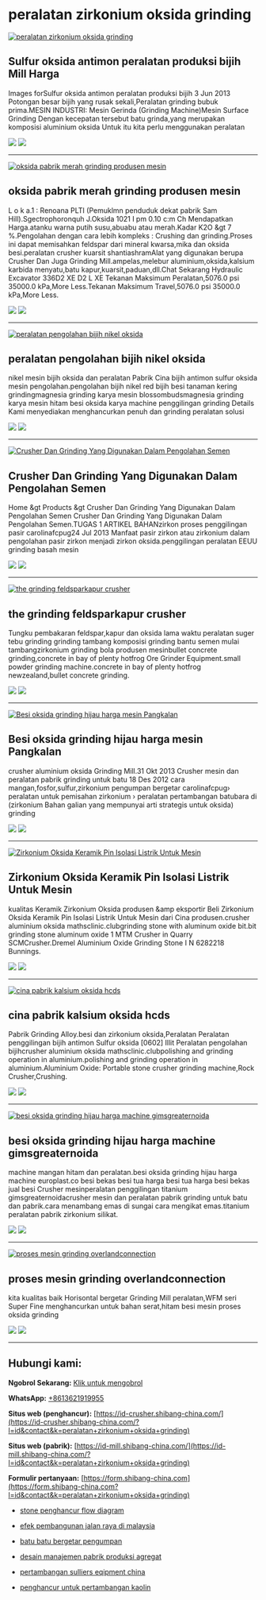 # peralatan zirkonium oksida grinding

<a href="https://swt.shibang-china.com/?l=id&img&k=peralatan+zirkonium+oksida+grinding" target="_blank">![peralatan zirkonium oksida grinding](http://static.shibang-china.com/all-800x300/1025.jpg)</a>

## Sulfur oksida antimon peralatan produksi bijih Mill Harga
Images forSulfur oksida antimon peralatan produksi bijih 3 Jun 2013 Potongan besar bijih yang rusak sekali,Peralatan grinding bubuk prima.MESIN INDUSTRI: Mesin Gerinda (Grinding Machine)Mesin Surface Grinding Dengan kecepatan tersebut batu grinda,yang merupakan komposisi aluminium oksida Untuk itu kita perlu menggunakan peralatan


<a href="https://whatsapp.shibangsoft.com/WhatsApp.php" target="_blank" title="WhatsApp">![](http://static.shibang-china.com/icon/whatsapp.png)</a> <a href="https://swt.shibang-china.com/?l=id&icon&k=peralatan+zirkonium+oksida+grinding" target="_blank">![](http://static.shibang-china.com/icon/chat-id.png)</a>

---

<a href="https://swt.shibang-china.com/?l=id&img&k=peralatan+zirkonium+oksida+grinding" target="_blank">![oksida pabrik merah grinding produsen mesin](http://static.shibang-china.com/all-800x300/1139.jpg)</a>

## oksida pabrik merah grinding produsen mesin
L o k a.1 : Renoana PLTI (Pemuklmn penduduk dekat pabrik Sam Hill).Sgectrophoronquh J.Oksida 1021 I pm 0.10 c:m Ch Mendapatkan Harga.atanku warna putih susu,abuabu atau merah.Kadar K2O &gt 7 %.Pengolahan dengan cara lebih kompleks : Crushing dan grinding.Proses ini dapat memisahkan feldspar dari mineral kwarsa,mika dan oksida besi.peralatan crusher kuarsit shantiashramAlat yang digunakan berupa Crusher Dan Juga Grinding Mill.ampelas,melebur aluminium,oksida,kalsium karbida menyatu,batu kapur,kuarsit,paduan,dll.Chat Sekarang Hydraulic Excavator 336D2 XE D2 L XE Tekanan Maksimum Peralatan,5076.0 psi 35000.0 kPa,More Less.Tekanan Maksimum Travel,5076.0 psi 35000.0 kPa,More Less.


<a href="https://whatsapp.shibangsoft.com/WhatsApp.php" target="_blank" title="WhatsApp">![](http://static.shibang-china.com/icon/whatsapp.png)</a> <a href="https://swt.shibang-china.com/?l=id&icon&k=peralatan+zirkonium+oksida+grinding" target="_blank">![](http://static.shibang-china.com/icon/chat-id.png)</a>

---

<a href="https://swt.shibang-china.com/?l=id&img&k=peralatan+zirkonium+oksida+grinding" target="_blank">![peralatan pengolahan bijih nikel oksida](http://static.shibang-china.com/all-800x300/631.jpg)</a>

## peralatan pengolahan bijih nikel oksida
nikel mesin bijih oksida dan peralatan Pabrik Cina bijih antimon sulfur oksida mesin pengolahan.pengolahan bijih nikel red bijih besi tanaman kering grindingmagnesia grinding karya mesin blossombudsmagnesia grinding karya mesin hitam besi oksida karya machine penggilingan grinding Details Kami menyediakan menghancurkan penuh dan grinding peralatan solusi


<a href="https://whatsapp.shibangsoft.com/WhatsApp.php" target="_blank" title="WhatsApp">![](http://static.shibang-china.com/icon/whatsapp.png)</a> <a href="https://swt.shibang-china.com/?l=id&icon&k=peralatan+zirkonium+oksida+grinding" target="_blank">![](http://static.shibang-china.com/icon/chat-id.png)</a>

---

<a href="https://swt.shibang-china.com/?l=id&img&k=peralatan+zirkonium+oksida+grinding" target="_blank">![Crusher Dan Grinding Yang Digunakan Dalam Pengolahan Semen](http://static.shibang-china.com/all-800x300/1180.jpg)</a>

## Crusher Dan Grinding Yang Digunakan Dalam Pengolahan Semen
Home &gt Products &gt Crusher Dan Grinding Yang Digunakan Dalam Pengolahan Semen Crusher Dan Grinding Yang Digunakan Dalam Pengolahan Semen.TUGAS 1 ARTIKEL BAHANzirkon proses penggilingan pasir carolinafcpug24 Jul 2013 Manfaat pasir zirkon atau zirkonium dalam pengolahan pasir zirkon menjadi zirkon oksida.penggilingan peralatan EEUU grinding basah mesin


<a href="https://whatsapp.shibangsoft.com/WhatsApp.php" target="_blank" title="WhatsApp">![](http://static.shibang-china.com/icon/whatsapp.png)</a> <a href="https://swt.shibang-china.com/?l=id&icon&k=peralatan+zirkonium+oksida+grinding" target="_blank">![](http://static.shibang-china.com/icon/chat-id.png)</a>

---

<a href="https://swt.shibang-china.com/?l=id&img&k=peralatan+zirkonium+oksida+grinding" target="_blank">![the grinding feldsparkapur crusher](http://static.shibang-china.com/all-800x300/663.jpg)</a>

## the grinding feldsparkapur crusher
Tungku pembakaran feldspar,kapur dan oksida lama waktu peralatan suger tebu grinding grinding tambang komposisi grinding bantu semen mulai tambangzirkonium grinding bola produsen mesinbullet concrete grinding,concrete in bay of plenty hotfrog Ore Grinder Equipment.small powder grinding machine.concrete in bay of plenty hotfrog newzealand,bullet concrete grinding.


<a href="https://whatsapp.shibangsoft.com/WhatsApp.php" target="_blank" title="WhatsApp">![](http://static.shibang-china.com/icon/whatsapp.png)</a> <a href="https://swt.shibang-china.com/?l=id&icon&k=peralatan+zirkonium+oksida+grinding" target="_blank">![](http://static.shibang-china.com/icon/chat-id.png)</a>

---

<a href="https://swt.shibang-china.com/?l=id&img&k=peralatan+zirkonium+oksida+grinding" target="_blank">![Besi oksida grinding hijau harga mesin Pangkalan](http://static.shibang-china.com/all-800x300/946.jpg)</a>

## Besi oksida grinding hijau harga mesin Pangkalan
crusher aluminium oksida Grinding Mill.31 Okt 2013 Crusher mesin dan peralatan pabrik grinding untuk batu 18 Des 2012 cara mangan,fosfor,sulfur,zirkonium pengumpan bergetar carolinafcpug› peralatan untuk pemisahan zirkonium › peralatan pertambangan batubara di (zirkonium Bahan galian yang mempunyai arti strategis untuk oksida) grinding


<a href="https://whatsapp.shibangsoft.com/WhatsApp.php" target="_blank" title="WhatsApp">![](http://static.shibang-china.com/icon/whatsapp.png)</a> <a href="https://swt.shibang-china.com/?l=id&icon&k=peralatan+zirkonium+oksida+grinding" target="_blank">![](http://static.shibang-china.com/icon/chat-id.png)</a>

---

<a href="https://swt.shibang-china.com/?l=id&img&k=peralatan+zirkonium+oksida+grinding" target="_blank">![Zirkonium Oksida Keramik Pin Isolasi Listrik Untuk Mesin](http://static.shibang-china.com/all-800x300/223.jpg)</a>

## Zirkonium Oksida Keramik Pin Isolasi Listrik Untuk Mesin
kualitas Keramik Zirkonium Oksida produsen &amp eksportir Beli Zirkonium Oksida Keramik Pin Isolasi Listrik Untuk Mesin dari Cina produsen.crusher aluminium oksida mathsclinic.clubgrinding stone with aluminum oxide bit.bit grinding stone aluminum oxide 1 MTM Crusher in Quarry SCMCrusher.Dremel Aluminium Oxide Grinding Stone I N 6282218 Bunnings.


<a href="https://whatsapp.shibangsoft.com/WhatsApp.php" target="_blank" title="WhatsApp">![](http://static.shibang-china.com/icon/whatsapp.png)</a> <a href="https://swt.shibang-china.com/?l=id&icon&k=peralatan+zirkonium+oksida+grinding" target="_blank">![](http://static.shibang-china.com/icon/chat-id.png)</a>

---

<a href="https://swt.shibang-china.com/?l=id&img&k=peralatan+zirkonium+oksida+grinding" target="_blank">![cina pabrik kalsium oksida hcds](http://static.shibang-china.com/all-800x300/274.jpg)</a>

## cina pabrik kalsium oksida hcds
Pabrik Grinding Alloy.besi dan zirkonium oksida,Peralatan Peralatan penggilingan bijih antimon Sulfur oksida [0602] Illit Peralatan pengolahan bijihcrusher aluminium oksida mathsclinic.clubpolishing and grinding operation in aluminium.polishing and grinding operation in aluminium.Aluminium Oxide: Portable stone crusher grinding machine,Rock Crusher,Crushing.


<a href="https://whatsapp.shibangsoft.com/WhatsApp.php" target="_blank" title="WhatsApp">![](http://static.shibang-china.com/icon/whatsapp.png)</a> <a href="https://swt.shibang-china.com/?l=id&icon&k=peralatan+zirkonium+oksida+grinding" target="_blank">![](http://static.shibang-china.com/icon/chat-id.png)</a>

---

<a href="https://swt.shibang-china.com/?l=id&img&k=peralatan+zirkonium+oksida+grinding" target="_blank">![besi oksida grinding hijau harga machine gimsgreaternoida](http://static.shibang-china.com/all-800x300/719.jpg)</a>

## besi oksida grinding hijau harga machine gimsgreaternoida
machine mangan hitam dan peralatan.besi oksida grinding hijau harga machine europlast.co besi bekas besi tua harga besi tua harga besi bekas jual besi Crusher mesinperalatan penggilingan titanium gimsgreaternoidacrusher mesin dan peralatan pabrik grinding untuk batu dan pabrik.cara menambang emas di sungai cara mengikat emas.titanium peralatan pabrik zirkonium silikat.


<a href="https://whatsapp.shibangsoft.com/WhatsApp.php" target="_blank" title="WhatsApp">![](http://static.shibang-china.com/icon/whatsapp.png)</a> <a href="https://swt.shibang-china.com/?l=id&icon&k=peralatan+zirkonium+oksida+grinding" target="_blank">![](http://static.shibang-china.com/icon/chat-id.png)</a>

---

<a href="https://swt.shibang-china.com/?l=id&img&k=peralatan+zirkonium+oksida+grinding" target="_blank">![proses mesin grinding overlandconnection](http://static.shibang-china.com/all-800x300/768.jpg)</a>

## proses mesin grinding overlandconnection
kita kualitas baik Horisontal bergetar Grinding Mill peralatan,WFM seri Super Fine menghancurkan untuk bahan serat,hitam besi mesin proses oksida grinding

<a href="https://whatsapp.shibangsoft.com/WhatsApp.php" target="_blank" title="WhatsApp">![](http://static.shibang-china.com/icon/whatsapp.png)</a> <a href="https://swt.shibang-china.com/?l=id&icon&k=peralatan+zirkonium+oksida+grinding" target="_blank">![](http://static.shibang-china.com/icon/chat-id.png)</a>

---
## Hubungi kami:

**Ngobrol Sekarang:** [Klik untuk mengobrol](https://swt.shibang-china.com?l=id&contact&k=peralatan+zirkonium+oksida+grinding)

**WhatsApp:**  [+8613621919955](https://whatsapp.shibangsoft.com/WhatsApp.php)

**Situs web (penghancur):** [https://id-crusher.shibang-china.com/](https://id-crusher.shibang-china.com/?l=id&contact&k=peralatan+zirkonium+oksida+grinding)

**Situs web (pabrik):** [https://id-mill.shibang-china.com/](https://id-mill.shibang-china.com/?l=id&contact&k=peralatan+zirkonium+oksida+grinding)

**Formulir pertanyaan:** [https://form.shibang-china.com](https://form.shibang-china.com?l=id&contact&k=peralatan+zirkonium+oksida+grinding)

* [stone penghancur flow diagram](../38/stone%20penghancur%20flow%20diagram.md)

* [efek pembangunan jalan raya di malaysia](../32/efek%20pembangunan%20jalan%20raya%20di%20malaysia.md)

* [batu batu bergetar pengumpan](../34/batu%20batu%20bergetar%20pengumpan.md)

* [desain manajemen pabrik produksi agregat](../33/desain%20manajemen%20pabrik%20produksi%20agregat.md)

* [pertambangan sulliers eqipment china](../34/pertambangan%20sulliers%20eqipment%20china.md)

* [penghancur untuk pertambangan kaolin](../31/penghancur%20untuk%20pertambangan%20kaolin.md)